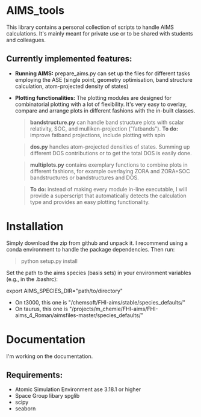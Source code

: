 # AIMS_tools
This library contains a personal collection of scripts to handle AIMS calculations. It's mainly meant for private use or to be shared with students and colleagues.

## Currently implemented features:
- **Running AIMS:** prepare_aims.py can set up the files for different tasks employing the ASE (single point, geometry optimisation, band structure calculation, atom-projected density of states)
- **Plotting functionalities:**
The plotting modules are designed for combinatorial plotting with a lot of flexibility. It's very easy to overlay, compare and arrange plots in different fashions with the in-built classes.
    > **bandstructure.py** can handle band structure plots with scalar relativity, SOC, and mulliken-projection ("fatbands"). **To do:** improve fatband projections, include plotting with spin

    > **dos.py** handles atom-projected densities of states. Summing up different DOS contributions or to get the total DOS is easily done.

    > **multiplots.py** contains exemplary functions to combine plots in different fashions, for example overlaying ZORA and ZORA+SOC bandstructures or bandstructures and DOS.

    > **To do:** instead of making every module in-line executable, I will provide a superscript that automatically detects the calculation type and provides an easy plotting functionality.

# Installation
Simply download the zip from github and unpack it. I recommend using a conda environment to handle the package dependencies.
Then run:
> python setup.py install

Set the path to the aims species (basis sets) in your environment variables (e.g., in the .bashrc):

export AIMS_SPECIES_DIR="path/to/directory"

- On t3000, this one is "/chemsoft/FHI-aims/stable/species_defaults/"
- On taurus, this one is "/projects/m_chemie/FHI-aims/FHI-aims_4_Roman/aimsfiles-master/species_defaults/"


# Documentation
I'm working on the documentation.


## Requirements:
- Atomic Simulation Environment ase 3.18.1 or higher
- Space Group libary spglib
- scipy
- seaborn